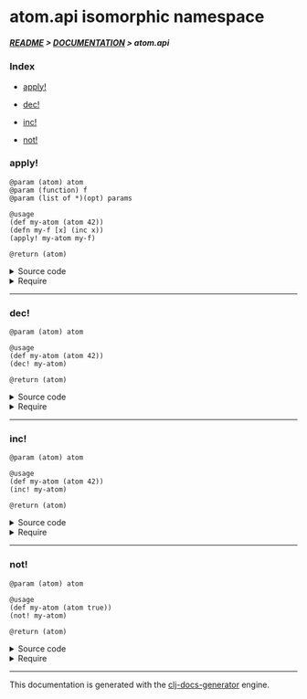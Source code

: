 
# atom.api isomorphic namespace

##### [README](../../../README.md) > [DOCUMENTATION](../../COVER.md) > atom.api

### Index

- [apply!](#apply)

- [dec!](#dec)

- [inc!](#inc)

- [not!](#not)

### apply!

```
@param (atom) atom
@param (function) f
@param (list of *)(opt) params
```

```
@usage
(def my-atom (atom 42))
(defn my-f [x] (inc x))
(apply! my-atom my-f)
```

```
@return (atom)
```

<details>
<summary>Source code</summary>

```
(defn apply!
  [atom f & params])
```

</details>

<details>
<summary>Require</summary>

```
(ns my-namespace (:require [atom.api :refer [apply!]]))

(atom.api/apply! ...)
(apply!          ...)
```

</details>

---

### dec!

```
@param (atom) atom
```

```
@usage
(def my-atom (atom 42))
(dec! my-atom)
```

```
@return (atom)
```

<details>
<summary>Source code</summary>

```
(defn dec!
  [atom]
  (swap! atom dec))
```

</details>

<details>
<summary>Require</summary>

```
(ns my-namespace (:require [atom.api :refer [dec!]]))

(atom.api/dec! ...)
(dec!          ...)
```

</details>

---

### inc!

```
@param (atom) atom
```

```
@usage
(def my-atom (atom 42))
(inc! my-atom)
```

```
@return (atom)
```

<details>
<summary>Source code</summary>

```
(defn inc!
  [atom]
  (swap! atom inc))
```

</details>

<details>
<summary>Require</summary>

```
(ns my-namespace (:require [atom.api :refer [inc!]]))

(atom.api/inc! ...)
(inc!          ...)
```

</details>

---

### not!

```
@param (atom) atom
```

```
@usage
(def my-atom (atom true))
(not! my-atom)
```

```
@return (atom)
```

<details>
<summary>Source code</summary>

```
(defn not!
  [atom]
  (swap! atom not))
```

</details>

<details>
<summary>Require</summary>

```
(ns my-namespace (:require [atom.api :refer [not!]]))

(atom.api/not! ...)
(not!          ...)
```

</details>

---

This documentation is generated with the [clj-docs-generator](https://github.com/bithandshake/clj-docs-generator) engine.

